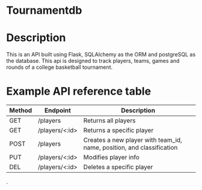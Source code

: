 # Tournamentdb

# Description
This is an API built using Flask, SQLAlchemy as the ORM and postgreSQL as the database. This api is designed to track players, teams, games and rounds of a college basketball tournament.

# Example API reference table

| Method    | Endpoint     | Description |  
| ----------- | ----------- | ----------|
| GET    | /players       | Returns all players |
| GET   | /players/<:id>       | Returns a specific player |
| POST  | /players        | Creates a new player with team_id, name, position, and classification |
| PUT   | /players/<:id>  | Modifies player info  |
| DEL   | /players/<:id>  | Deletes a specific player |

.
